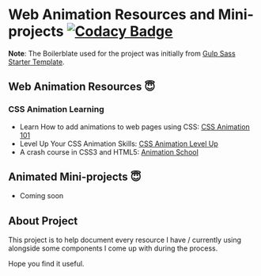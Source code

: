 # Web Animation Resources and Mini-projects [![Codacy Badge](https://api.codacy.com/project/badge/Grade/3224bbe4645e4851b39b93997aad973d)](https://www.codacy.com/app/iobiagba/web-animation-learning?utm_source=github.com&amp;utm_medium=referral&amp;utm_content=IsraelObiagba/web-animation-learning&amp;utm_campaign=Badge_Grade)

**Note**: The Boilerblate used for the project was initially from [Gulp Sass Starter Template](https://github.com/cssanimation/gulp-sass-starter/).

## Web Animation Resources 😇

### CSS Animation Learning

+ Learn How to add animations to web pages using CSS: [CSS Animation 101](https://cssanimation.rocks/courses/animation-101/)
+ Level Up Your CSS Animation Skills: [CSS Animation Level Up](https://courses.cssanimation.rocks/p/level-up)
+ A crash course in CSS3 and HTML5: [Animation School](http://rachelnabors.com/animation-workshop/)

## Animated Mini-projects 😇

+ Coming soon

## About Project

This project is to help document every resource I have / currently using alongside some components I come up with during the process.

Hope you find it useful.
